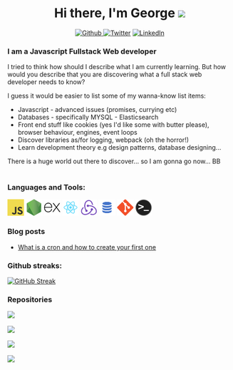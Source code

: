 <div align="center">
   <h1>Hi there, I'm George <img src="https://media.giphy.com/media/hvRJCLFzcasrR4ia7z/giphy.gif" width="25px"> </div>
<div align="center">
  <a href="https://github.com/Georgelinardis" target="_blank">
    <img alt="Github" src="https://img.shields.io/badge/GitHub-%2312100E.svg?&style=for-the-badge&logo=Github&logoColor=white" />
  </a>
  <a href="https://twitter.com/FreakingCode" target="_blank">
    <img alt="Twitter" src="https://img.shields.io/badge/twitter-%231DA1F2.svg?&style=for-the-badge&logo=twitter&logoColor=white" /></a>
  <a href="https://www.linkedin.com/in/georgelinardis/" target="_blank">
    <img alt="LinkedIn" src="https://img.shields.io/badge/linkedin-%230077B5.svg?&style=for-the-badge&logo=linkedin&logoColor=white" /></a>
</div>

### I am a Javascript Fullstack Web developer

I tried to think how should I describe what I am currently learning.
But how would you describe that you are discovering what a full stack web developer needs to know?

I guess it would be easier to list some of my wanna-know list items:

- Javascript - advanced issues (promises, currying etc)
- Databases - specifically MYSQL - Elasticsearch
- Front end stuff like cookies (yes I'd like some with butter please), browser behaviour, engines, event loops
- Discover libraries as/for logging, webpack (oh the horror!)
- Learn development theory e.g design patterns, database designing...

There is a huge world out there to discover... so I am gonna go now... BB 
<br><br>
### Languages and Tools:

<code><img height="37" src="https://raw.githubusercontent.com/github/explore/80688e429a7d4ef2fca1e82350fe8e3517d3494d/topics/javascript/javascript.png" alt="javascript"></code>
<code><img height="37" src="https://raw.githubusercontent.com/github/explore/80688e429a7d4ef2fca1e82350fe8e3517d3494d/topics/nodejs/nodejs.png" alt="nodejs"></code>
<code><img height="37" src="https://raw.githubusercontent.com/devicons/devicon/master/icons/express/express-original.svg" alt="expressjs"></code>
<code><img height="37" src="https://raw.githubusercontent.com/github/explore/80688e429a7d4ef2fca1e82350fe8e3517d3494d/topics/react/react.png" alt="react"></code>
<code><img height="37" src="https://raw.githubusercontent.com/github/explore/80688e429a7d4ef2fca1e82350fe8e3517d3494d/topics/redux/redux.png" alt="redux"></code>
<code><img height="37" src="https://raw.githubusercontent.com/github/explore/80688e429a7d4ef2fca1e82350fe8e3517d3494d/topics/sql/sql.png" alt="sql"></code>
<code><img height="37" src="https://raw.githubusercontent.com/devicons/devicon/master/icons/git/git-original.svg" alt="git"></code>
<code><img height="37" src="https://raw.githubusercontent.com/github/explore/80688e429a7d4ef2fca1e82350fe8e3517d3494d/topics/terminal/terminal.png" alt="terminal"></code>

### Blog posts
<!-- BLOG-POST-LIST:START -->
- [What is a cron and how to create your first one](https://freakingcode.hashnode.dev/what-is-a-cron-and-how-to-create-your-first-one)
<!-- BLOG-POST-LIST:END -->

### Github streaks:
  
[![GitHub Streak](https://github-readme-streak-stats.herokuapp.com/?user=georgelinardis&theme=dark)](https://git.io/streak-stats)

### Repositories

<a href="https://github.com/georgelinardis/Boilerplate-project" title="Boilerplate project"><img height="115" src="https://github-readme-stats.vercel.app/api/pin/?username=Georgelinardis&repo=Boilerplate-project&theme=apprentice"></a>

<a href="https://github.com/georgelinardis/TD-challenge-project" title="TD challenge"><img height="115" src="https://github-readme-stats.vercel.app/api/pin/?username=Georgelinardis&repo=TD-challenge-project&theme=apprentice"></a>

<a href="https://github.com/georgelinardis/Aegean-Thesis-Management-System" title="Aegean thesis management system"><img height="115" src="https://github-readme-stats.vercel.app/api/pin/?username=Georgelinardis&repo=Aegean-Thesis-Management-System&theme=apprentice"></a>


<a href="https://github.com/georgelinardis/Freecodecamp-challenges" title="Freecodecamp challenges"><img height="115" src="https://github-readme-stats.vercel.app/api/pin/?username=Georgelinardis&repo=Freecodecamp-challenges&theme=apprentice"></a>


